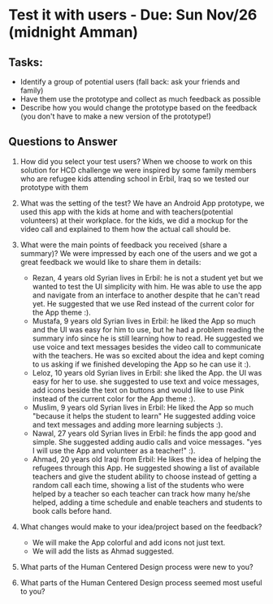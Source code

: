 # Test it with users - Due: Sun Nov/26 (midnight Amman)

## Tasks:

* Identify a group of potential users (fall back: ask your friends and family)
* Have them use the prototype and collect as much feedback as possible
* Describe how you would change the prototype based on the feedback (you don't have to make a new version of the prototype!)

## Questions to Answer

1. How did you select your test users? 
   When we choose to work on this solution for HCD challenge we were inspired by some family members who are refugee kids attending school in Erbil, Iraq
   so we tested our prototype with them
2. What was the setting of the test? 
   We have an Android App prototype, we used this app with the kids at home and with teachers(potential volunteers) at their workplace.
   for the kids, we did a mockup for the video call and explained to them how the actual call should be.
3. What were the main points of feedback you received (share a summary)? 
   We were impressed by each one of the users and we got a great feedback we would like to share them in details:
   * Rezan, 4 years old Syrian lives in Erbil: he is not a student yet but we wanted to test the UI simplicity with him.
     He was able to use the app and navigate from an interface to another despite that he can't read yet. 
     He suggested that we use Red instead of the current color for the App theme :).
   * Mustafa, 9 years old Syrian lives in Erbil: he liked the App so much and the UI was easy for him to use,
     but he had a problem reading the summary info since he is still learning how to read. 
     He suggested we use voice and text messages besides the video call to communicate with the teachers.
     He was so excited about the idea and kept coming to us asking if we finished developing the App so he can use it :).
   * Leloz, 10 years old Syrian lives in Erbil: she liked the App. the UI was easy for her to use.
     she suggested to use text and voice messages, add icons beside the text on buttons and would like to use Pink instead of the current color for the App theme :).
   * Muslim, 9 years old Syrian lives in Erbil: He liked the App so much "because it helps the student to learn"
     He suggested adding voice and text messages and adding more learning subjects :).
   * Nawal, 27 years old Syrian lives in Erbil: he finds the app good and simple. 
     She suggested adding audio calls and voice messages. "yes I will use the App and volunteer as a teacher!" :).
   * Ahmad, 20 years old Iraqi from Erbil: He likes the idea of helping the refugees through this App.
     He suggested showing a list of available teachers and give the student ability to choose instead of getting a random call each time,
     showing a list of the students who were helped by a teacher so each teacher can track how many he/she helped, 
     adding a time schedule and enable teachers and students to book calls before hand.
     
4. What changes would make to your idea/project based on the feedback?
   * We will make the App colorful and add icons not just text. 
   * We will add the lists as Ahmad suggested.
5. What parts of the Human Centered Design process were new to you?
    
6. What parts of the Human Centered Design process seemed most useful to you?
   
  
